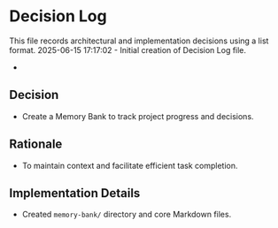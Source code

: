 # Decision Log

This file records architectural and implementation decisions using a list format.
2025-06-15 17:17:02 - Initial creation of Decision Log file.

*

## Decision

*   Create a Memory Bank to track project progress and decisions.

## Rationale 

*   To maintain context and facilitate efficient task completion.

## Implementation Details

*   Created `memory-bank/` directory and core Markdown files.